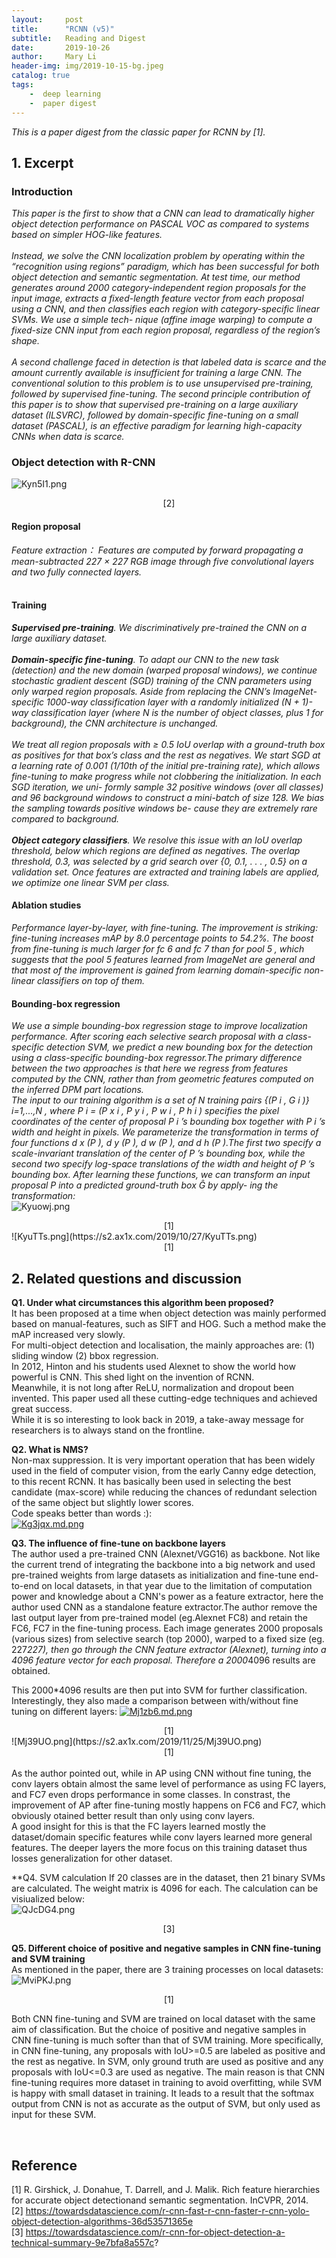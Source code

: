 ```yaml
---
layout:     post
title:      "RCNN (v5)"
subtitle:   Reading and Digest
date:       2019-10-26
author:     Mary Li
header-img: img/2019-10-15-bg.jpeg
catalog: true
tags: 
    -  deep learning
    -  paper digest 
---
```


_This is a paper digest from the classic paper for RCNN by [1]._

## 1. Excerpt

### Introduction

_This paper is the first to show that a CNN can lead to dramatically higher object detection performance on PASCAL VOC as compared
to systems based on simpler HOG-like features._<br>
<br>
_Instead, we solve the CNN localization problem by operating within the “recognition using regions” paradigm, 
which has been successful for both object detection and semantic segmentation. At test time, our method generates around 2000 category-independent region proposals for
the input image, extracts a fixed-length feature vector from each proposal using a CNN, and then classifies each region with category-specific linear SVMs. We use a simple tech-
nique (affine image warping) to compute a fixed-size CNN input from each region proposal, regardless of the region’s shape._<br>
<br>
_A second challenge faced in detection is that labeled data is scarce and the amount currently available is insufficient for training a large CNN. The conventional solution to this problem is to use unsupervised pre-training, 
followed by supervised fine-tuning. The second principle contribution of this paper is to show that supervised pre-training on a large auxiliary dataset (ILSVRC), followed by domain-specific fine-tuning on a small dataset (PASCAL), is an
effective paradigm for learning high-capacity CNNs when data is scarce._<br>

### Object detection with R-CNN
![Kyn5I1.png](https://s2.ax1x.com/2019/10/27/Kyn5I1.png)
<center>[2] </center>

#### Region proposal
_Feature extraction： Features are computed by forward propagating a mean-subtracted 227 × 227 RGB image through five convolutional layers and two fully connected layers._<br>
<br>
#### Training
_**Supervised pre-training**. We discriminatively pre-trained the CNN on a large auxiliary dataset._<br><br>
_**Domain-specific fine-tuning**. To adapt our CNN to the new task (detection) and the new domain (warped proposal windows), we continue stochastic gradient descent (SGD)
training of the CNN parameters using only warped region proposals. Aside from replacing the CNN’s ImageNet-specific 1000-way classification layer with a randomly initialized (N + 1)-way classification layer (where N is the
number of object classes, plus 1 for background), the CNN architecture is unchanged._<br><br>
_We treat all region proposals with ≥ 0.5 IoU overlap with a ground-truth box as positives for that box’s class and the rest as negatives. We start SGD at
a learning rate of 0.001 (1/10th of the initial pre-training rate), which allows fine-tuning to make progress while not clobbering the initialization. In each SGD iteration, we uni-
formly sample 32 positive windows (over all classes) and 96 background windows to construct a mini-batch of size 128. We bias the sampling towards positive windows be-
cause they are extremely rare compared to background._ <br><br>
_**Object category classifiers**.  We resolve this issue with an IoU overlap threshold, below which regions are defined as negatives. The overlap threshold, 0.3,
was selected by a grid search over {0, 0.1, . . . , 0.5} on a validation set. Once features are extracted and training labels are applied, we optimize one linear SVM per class._<br>

#### Ablation studies
_Performance layer-by-layer, with fine-tuning. The improvement is striking: fine-tuning increases mAP by 8.0 percentage points to 54.2%. The boost from fine-tuning is
much larger for fc 6 and fc 7 than for pool 5 , which suggests that the pool 5 features learned from ImageNet are general and that most of the improvement is gained from learning
domain-specific non-linear classifiers on top of them._

#### Bounding-box regression
_We use a simple bounding-box regression stage to improve localization performance. After scoring each selective search proposal with a class-specific detection SVM,
we predict a new bounding box for the detection using a class-specific bounding-box regressor.The primary difference between the two
approaches is that here we regress from features computed by the CNN, rather than from geometric features computed on the inferred DPM part locations._ <br>
_The input to our training algorithm is a set of N training pairs {(P i , G i )} i=1,...,N , where P i = (P x i , P y i , P w i , P h i )
specifies the pixel coordinates of the center of proposal P i ’s bounding box together with P i ’s width and height in pixels. We parameterize the transformation in terms of four
functions d x (P ), d y (P ), d w (P ), and d h (P ).The first two specify a scale-invariant translation of the center of P ’s bounding box, while the second two specify log-space
translations of the width and height of P ’s bounding box. After learning these functions, we can transform an input proposal P into a predicted ground-truth box Ĝ by apply-
ing the transformation:_<br>
![Kyuowj.png](https://s2.ax1x.com/2019/10/27/Kyuowj.png)
<center> [1] </center>
![KyuTTs.png](https://s2.ax1x.com/2019/10/27/KyuTTs.png)
<center> [1] </center>

## 2. Related questions and discussion 

**Q1. Under what circumstances this algorithm been proposed?** 
<br>
It has been proposed at a time when object detection was mainly performed based on manual-features, such as SIFT and HOG. Such a method make the mAP increased very slowly.  <br>
For multi-object detection and localisation, the  mainly approaches are: (1) sliding window (2) bbox regression. <br>
In 2012, Hinton and his students used Alexnet to show the world how powerful is CNN. This shed light on the invention of RCNN. <br>
Meanwhile, it is not long after ReLU, normalization and dropout  been invented. This paper used all these cutting-edge techniques and achieved great success. <br>
While it is so interesting to look back in 2019, a take-away message for researchers is to always stand on the frontline.

**Q2. What is NMS?** 
<br>
Non-max suppression. It is very important operation that has been widely used in the field of computer vision, from the early Canny edge detection, to this recent RCNN. It has
basically been used in selecting the best candidate (max-score) while reducing the chances of redundant selection of the same object but slightly lower scores.
<br>
Code speaks better than words :): <br>
[![Kg3jqx.md.png](https://s2.ax1x.com/2019/10/28/Kg3jqx.md.png)](https://imgchr.com/i/Kg3jqx)

**Q3. The influence of fine-tune on backbone layers** 
<br>
The author used a pre-trained CNN (Alexnet/VGG16) as backbone. Not like the current trend of integrating the backbone into a big network and used pre-trained weights 
from large datasets as initialization and fine-tune end-to-end on local datasets, in that year due to the limitation of computation power and knowledge about a CNN's power as a feature extractor, here the author
used CNN as a standalone feature extractor.The author remove the last output layer from pre-trained model (eg.Alexnet FC8) and retain the FC6, FC7 in the fine-tuning process.
Each image generates 2000 proposals (various sizes) from selective search (top 2000), warped to a fixed size (eg. 227*227), then go through the CNN feature extractor (Alexnet), turning into a 4096 feature vector
for each proposal. Therefore a 2000*4096 results are obtained.

This 2000*4096 results are then put into SVM for further classification. Interestingly, they also made a comparison between with/without fine tuning on different layers:
[![Mj1zb6.md.png](https://s2.ax1x.com/2019/11/25/Mj1zb6.md.png)](https://imgchr.com/i/Mj1zb6)
<center> [1] </center>
![Mj39UO.png](https://s2.ax1x.com/2019/11/25/Mj39UO.png)
<center> [1] </center>
<br>
As the author pointed out, while in AP using CNN without fine tuning, the conv layers obtain almost the same level of performance as using FC layers, and FC7 even drops performance in some classes.
In constrast, the improvement of AP after fine-tuning mostly happens on FC6 and FC7, which obviously otained better result than only using conv layers.
<br>
A good insight for this is that the FC layers learned mostly the dataset/domain specific features while conv layers learned more general features. The deeper layers the more focus on this training dataset thus
losses generalization for other dataset. 

**Q4. SVM calculation
If 20 classes are in the dataset, then 21 binary SVMs are calculated. The weight matrix is 4096 for each. The calculation can be visiualized below: <br>
![QJcDG4.png](https://s2.ax1x.com/2019/12/06/QJcDG4.png)
<center>[3]</center>

**Q5. Different choice of positive and negative samples in CNN fine-tuning and SVM training**
<br>
As mentioned in the paper, there are 3 training processes on local datasets:
![MviPKJ.png](https://s2.ax1x.com/2019/11/25/MviPKJ.png)
<center> [1] </center>

Both CNN fine-tuning and SVM are trained on local dataset with the same aim of classification. But the choice of positive and negative samples in CNN fine-tuning is much softer than that of SVM training. More specifically,
in CNN fine-tuning, any proposals with IoU>=0.5 are labeled as positive and the rest as negative. In SVM, only ground truth are used as positive and any proposals with IoU<=0.3 are used as negative.
The main reason is that CNN fine-tuning requires more dataset in training to avoid overfitting, while SVM is happy with small dataset in training. It leads to a result that the softmax output from CNN is not as accurate as 
the output of SVM, but only used as input for these SVM.

<br>

## Reference
[1] R. Girshick, J. Donahue, T. Darrell, and J. Malik.  Rich feature hierarchies for accurate object detectionand semantic segmentation. InCVPR, 2014. <br>
[2] https://towardsdatascience.com/r-cnn-fast-r-cnn-faster-r-cnn-yolo-object-detection-algorithms-36d53571365e <br>
[3] https://towardsdatascience.com/r-cnn-for-object-detection-a-technical-summary-9e7bfa8a557c?